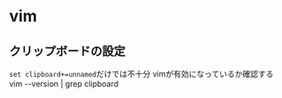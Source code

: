 # vim

## クリップボードの設定
`set clipboard+=unnamed`だけでは不十分
vimが有効になっているか確認する
vim --version | grep clipboard

